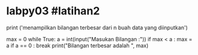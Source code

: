 # labpy03 #latihan2
print ('menampilkan bilangan terbesar dari n buah  data yang diinputkan')

max = 0
while True:
    a = int(input("Masukan Bilangan :"))
    if max < a :
        max = a
    if a == 0 :
        break
print("Bilangan terbesar adalah ", max)
